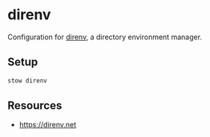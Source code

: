 # direnv

Configuration for [direnv](https://direnv.net/), a directory environment
manager.

## Setup

```bash
stow direnv
```

## Resources

- https://direnv.net
